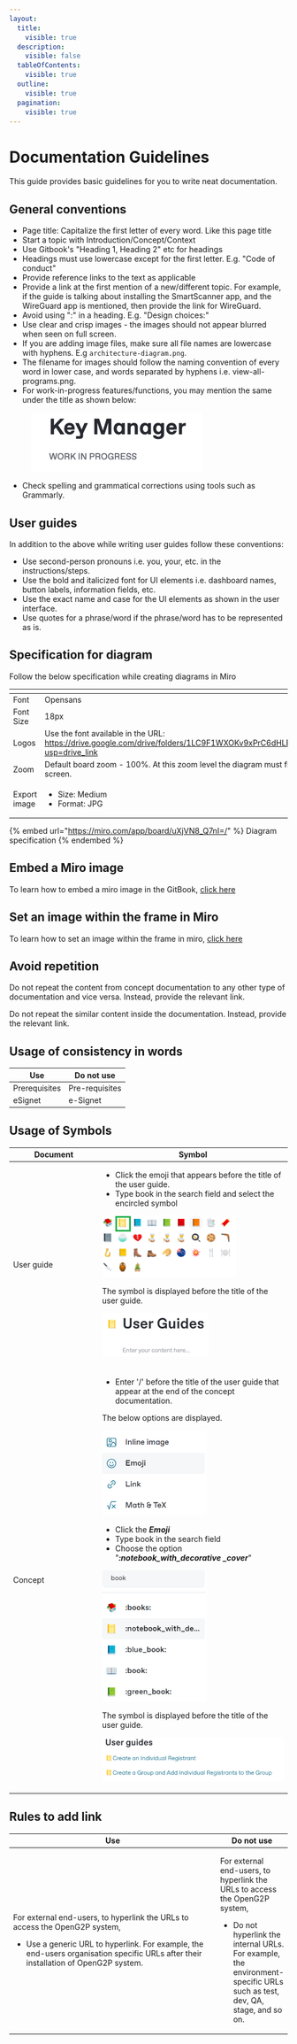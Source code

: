 ```yaml
---
layout:
  title:
    visible: true
  description:
    visible: false
  tableOfContents:
    visible: true
  outline:
    visible: true
  pagination:
    visible: true
---
```


# Documentation Guidelines

This guide provides basic guidelines for you to write neat documentation.

## General conventions

* Page title: Capitalize the first letter of every word. Like this page title
* Start a topic with Introduction/Concept/Context
* Use Gitbook's "Heading 1, Heading 2" etc for headings
* Headings must use lowercase except for the first letter. E.g. "Code of conduct"
* Provide reference links to the text as applicable
* Provide a link at the first mention of a new/different topic. For example, if the guide is talking about installing the SmartScanner app, and the WireGuard app is mentioned, then provide the link for WireGuard.
* Avoid using ":" in a heading.  E.g. "Design choices:"&#x20;
* Use clear and crisp images - the images should not appear blurred when seen on full screen.
* If you are adding image files, make sure all file names are lowercase with hyphens. E.g `architecture-diagram.png`.
* The filename for images should follow the naming convention of every word in lower case, and words separated by hyphens i.e. view-all-programs.png.
* For work-in-progress features/functions, you may mention the same under the title as shown below:

<div align="left">

<figure><img src="../../../.gitbook/assets/work-in-progress.png" alt="" width="309"><figcaption></figcaption></figure>

</div>

* Check spelling and grammatical corrections using tools such as Grammarly.

## User guides

In addition to the above while writing user guides follow these conventions:

* Use second-person pronouns i.e. you, your, etc. in the instructions/steps.
* Use the bold and italicized font for UI elements i.e. dashboard names, button labels, information fields, etc.
* Use the exact name and case for the UI elements as shown in the user interface.
* Use quotes for a phrase/word if the phrase/word has to be represented as is.

## Specification for diagram

Follow the below specification while creating diagrams in Miro

<table><thead><tr><th width="116.5"></th><th></th></tr></thead><tbody><tr><td>Font </td><td>Opensans</td></tr><tr><td>Font Size</td><td>18px</td></tr><tr><td>Logos</td><td>Use the font available in the URL: <a href="https://drive.google.com/drive/folders/1LC9F1WXOKv9xPrC6dHLBFuUG5GOaiPvo?usp=drive_link">https://drive.google.com/drive/folders/1LC9F1WXOKv9xPrC6dHLBFuUG5GOaiPvo?usp=drive_link</a></td></tr><tr><td>Zoom</td><td>Default board zoom - 100%.  At this zoom level the diagram must fit in a normal screen.</td></tr><tr><td>Export image</td><td><ul><li>Size: Medium </li><li>Format: JPG</li></ul></td></tr></tbody></table>



{% embed url="https://miro.com/app/board/uXjVN8_Q7nI=/" %}
Diagram specification
{% endembed %}

## Embed a Miro image

To learn how to embed a miro image in the GitBook, [click here](embed-a-miro-diagram.md)

## Set an image within the frame in Miro

To learn how to set an image within the frame in miro, [click here](set-an-image-for-a-start-view.md)

## Avoid repetition

Do not repeat the content from concept documentation to any other type of documentation and vice versa. Instead, provide the relevant link.

Do not repeat the similar content inside the documentation.  Instead, provide the relevant link.

## Usage of consistency in words

| Use           | Do not use     |
| ------------- | -------------- |
| Prerequisites | Pre-requisites |
| eSignet       | e-Signet       |

## Usage of Symbols

<table><thead><tr><th width="147">Document</th><th>Symbol</th></tr></thead><tbody><tr><td>User guide</td><td><ul><li>Click the emoji that appears before the title of the user guide.</li><li>Type book in the search field and select the encircled symbol </li></ul><p><img src="../../../.gitbook/assets/emoji-symbol-user-guide.png" alt="" data-size="original"></p><p>The symbol is displayed before the title of the user guide.</p><p><img src="../../../.gitbook/assets/user-guide-symbol.png" alt="" data-size="original"></p></td></tr><tr><td>Concept </td><td><ul><li>Enter '/' before the title of the user guide that appear at the end of the concept documentation. </li></ul><p>The below options are displayed.</p><p><img src="../../../.gitbook/assets/options-emoji.png" alt=""></p><ul><li>Click the <em><strong>Emoji</strong></em></li><li>Type book in the search field</li><li>Choose the option "<em><strong>:notebook_with_decorative _cover</strong></em>"</li></ul><p><img src="../../../.gitbook/assets/userguide-symbol.png" alt="" data-size="original"></p><p></p><p>The symbol is displayed before the title of the user guide.</p><p></p><p><img src="../../../.gitbook/assets/concept-user-guide-image.png" alt="" data-size="original"></p></td></tr></tbody></table>

## Rules to add link

<table><thead><tr><th width="390">Use</th><th>Do not use</th></tr></thead><tbody><tr><td><p>For external end-users, to hyperlink the URLs to access the OpenG2P system, </p><ul><li>Use a generic URL to hyperlink. For example, the end-users organisation specific URLs after their installation of OpenG2P system.</li></ul></td><td><p>For external end-users, to hyperlink the URLs to access the OpenG2P system, </p><ul><li>Do not hyperlink the internal URLs. For example, the environment-specific URLs such as test, dev, QA, stage, and so on.</li></ul></td></tr></tbody></table>
